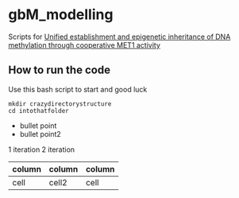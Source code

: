 # gbM_modelling

Scripts for [Unified establishment and epigenetic inheritance of DNA methylation through cooperative MET1 activity](https://www.biorxiv.org/content/10.1101/2022.09.12.507517v1)


## How to run the code

Use this bash script to start and good luck

```
mkdir crazydirectorystructure
cd intothatfolder

```

* bullet point
* bullet point2


1 iteration
2 iteration


column | column | column
--- | --- | ---
cell | cell2 | cell

